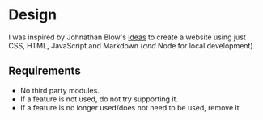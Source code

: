# Design

I was inspired by Johnathan Blow's [ideas](https://www.youtube.com/watch?v=ZSRHeXYDLko) to create a website using just CSS, HTML, JavaScript and Markdown (_and_ Node for local development).

## Requirements

- No third party modules.
- If a feature is not used, do not try supporting it.
- If a feature is no longer used/does not need to be used, remove it.
